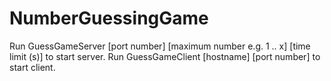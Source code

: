 # NumberGuessingGame

Run GuessGameServer [port number] [maximum number e.g. 1 .. x] [time limit (s)] to start server.
Run GuessGameClient [hostname] [port number] to start client.

